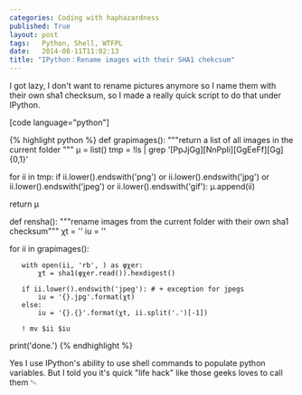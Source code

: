 ```yaml
---
categories: Coding with haphazardness
published: True
layout: post
tags:   Python, Shell, WTFPL
date:   2014-08-11T11:02:13
title: "IPython：Rename images with their SHA1 chekcsum"
---
```


I got lazy, I don't want to rename pictures anymore so I name them with their own sha1 checksum, so I made a really quick script to do that under IPython.

[code language="python"]

{% highlight python %}
def grapimages():
   """return a list of all images in the current folder """
   μ = list()
   tmp = !ls | grep '[PpJjGg][NnPpIi][GgEeFf][Gg]\{0,1\}'

   for ii in tmp:
       if ii.lower().endswith('png') or ii.lower().endswith('jpg') or ii.lower().endswith('jpeg') or ii.lower().endswith('gif'):
           μ.append(ii)

   return μ

def rensha():
   """rename images from the current folder with their own sha1 checksum"""
   χt = ''
   iu = ''

   for ii in grapimages():

       with open(ii, 'rb', ) as φχer:
           χt = sha1(φχer.read()).hexdigest()

       if ii.lower().endswith('jpeg'): # + exception for jpegs
           iu = '{}.jpg'.format(χt)
       else:
           iu = '{}.{}'.format(χt, ii.split('.')[-1])

       ! mv $ii $iu
   print('done.')
{% endhighlight %}

Yes I use IPython's ability to use shell commands to populate python variables. But I told you it's quick "life hack" like those geeks loves to call them
␄
